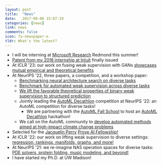 ```yaml
---
layout: post
title:  "News"
date:   2017-09-06 15:07:19
categories: [news]
link: news
comments: false
icon: fa-newspaper-o
tldr: What's the latest? 
---
```


- I will be interning at [Microsoft Research][msr] Redmond this summer! 
- [Patent from my 2018 internship at Intuit][intuitpatent] finally issued 
- At ICLR '23: our work on fusing weak supervision with GANs [showcases mutual empirical and theoretical benefits][wsgan]
- At NeurIPS '22, three papers, a competition, and a workshop paper: 
  - [Benchmarking neural architecture search on diverse tasks][nasbench360]
  - [Benchmark for automated weak supervision across diverse tasks][awsbench101]
  - [We lift the favorable theoretical properties of binary weak supervision to structured prediction][wssp]
  - Jointly leading the [AutoML Decathlon][decathlon] competition at NeurIPS '22: an AutoML competition for diverse tasks!  
    - We are partnering with the [AutoML Fall School][automlfallschool] to host an [AutoML Decathlon][decathlon] hackathon! 
  - We call on the AutoML community to [develop automated methods aimed at high-impact climate change problems][automlccai]
- Selected for the [Jacquelin Perry][prove-fellowship] [Prove AI Fellowship!][prove]
- At ICLR '22: our work on lifting weak supervision to diverse settings: [regression, rankings, manifolds, graphs, and more!][uws]
- At NeurIPS '21: we re-imagine NAS operation spaces for diverse tasks: [PDE solvers, protein folding, music modeling, and beyond!][xd]
- I have started my Ph.D. at UW Madison!

[intuitpatent]: https://patents.justia.com/patent/11551010
[msr]: https://www.microsoft.com/en-us/research/
[wsgan]: https://arxiv.org/abs/2203.12023
[automlccai]: https://arxiv.org/abs/2210.03324
[wssp]: https://arxiv.org/abs/2211.13375
[nasbench360]: https://arxiv.org/abs/2110.05668
[awsbench101]: https://arxiv.org/abs/2208.14362
[prove]: https://www.prove.com/
[prove-fellowship]: https://sites.google.com/unify.id/ai-fellowship/home-fall-2021-cfp/about-jacquelin-perry
[decathlon]: https://www.cs.cmu.edu/~automl-decathlon-22/
[uws]: https://arxiv.org/abs/2112.03865
[xd]: https://arxiv.org/abs/2103.15798
[automlfallschool]: https://sites.google.com/view/automl-fall-school-2022#h.t6lqyjysy4c4
